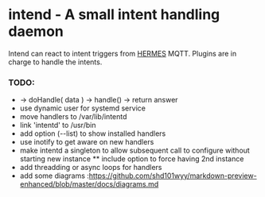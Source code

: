 # intend - A small intent handling daemon

Intend can react to intent triggers from [HERMES](https://snips.gitbook.io/tutorials/t/technical-guides/listening-to-intents-over-mqtt-using-python) MQTT. Plugins are in charge to handle the intents.

### TODO:
* -> doHandle( data ) -> handle() -> return answer
* use dynamic user for systemd service
* move handlers to /var/lib/intentd
* link 'intentd' to /usr/bin
* add option (--list) to show installed handlers
* use inotify to get aware on new handlers
* make intentd a singleton to allow subsequent call to configure without starting new instance
** include option to force having 2nd instance
* add threadding or async loops for handlers
* add some diagrams :https://github.com/shd101wyy/markdown-preview-enhanced/blob/master/docs/diagrams.md

